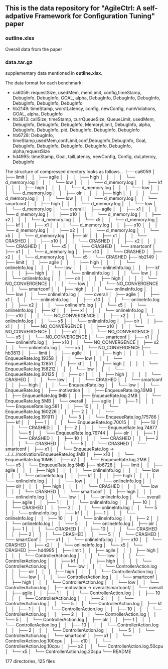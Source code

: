 ## This is the data repository for "AgileCtrl: A self-adpative Framework for Configuration Tuning" paper


### outline.xlsx
Overall data from the paper 

### data.tar.gz
supplementary data mentioned in **outline.xlsx**. 

The data format for each benchmark: 
- ca6059: requestSize, usedMem, memLimit, config,timeStamp, DebugInfo, DebugInfo, GOAL, alpha, DebugInfo, DebugInfo, DebugInfo, DebugInfo, DebugInfo, DebugInfo
- hb2149: timeStamp, worstLatency, config, newConfig, numViolations, GOAL, alpha, DebugInfo
- hb3813: callSize, timeStamp, currQueueSize, QueueLimit, usedMem, DebugInfo, DebugInfo, DebugInfo, MemoryLimit, DebugInfo, alpha, DebugInfo, DebugInfo, pid, DebugInfo, DebugInfo, DebugInfo
- hb6728: DebugInfo, timeStamp,usedMem,confLimit,conf,DebugInfo,DebugInfo, Goal, DebugInfo, DebugInfo, DebugInfo, DebugInfo, DebugInfo, alpha,requestSize
- hd4995: timeStamp, Goal, tailLatency, newConfig, Config, duLatency, DebugInfo



The structure of compressed directory looks as follows.
.
├── ca6059
│   ├── limit
│   │   ├── agile
│   │   │   ├── high
│   │   │   │   └── d_memory.log
│   │   │   └── low
│   │   │       └── d_memory.log
│   │   ├── kf
│   │   │   ├── high
│   │   │   │   └── d_memory.log
│   │   │   └── low
│   │   │       └── d_memory.log
│   │   ├── olr
│   │   │   ├── high
│   │   │   │   └── d_memory.log
│   │   │   └── low
│   │   │       └── d_memory.log
│   │   └── smartconf
│   │       ├── high
│   │       │   └── d_memory.log
│   │       └── low
│   │           └── d_memory.log
│   └── overall
│       ├── agile
│       │   ├── x1
│       │   │   └── d_memory.log
│       │   ├── x10
│       │   │   └── d_memory.log
│       │   ├── x2
│       │   │   └── d_memory.log
│       │   └── x5
│       │       └── d_memory.log
│       ├── kf
│       │   ├── x1
│       │   │   └── d_memory.log
│       │   ├── x10
│       │   │   └── d_memory.log
│       │   ├── x2
│       │   │   └── d_memory.log
│       │   └── x5
│       │       └── d_memory.log
│       ├── olr
│       │   ├── x1
│       │   │   └── CRASHED
│       │   ├── x10
│       │   │   └── CRASHED
│       │   ├── x2
│       │   │   └── CRASHED
│       │   └── x5
│       │       └── CRASHED
│       └── smartconf
│           ├── x1
│           │   └── d_memory.log
│           ├── x10
│           │   └── CRASHED
│           ├── x2
│           │   └── d_memory.log
│           └── x5
│               └── CRASHED
├── hb2149
│   ├── limit
│   │   ├── agile
│   │   │   ├── high
│   │   │   │   └── onlineInfo.log
│   │   │   └── low
│   │   │       └── onlineInfo.log
│   │   ├── kf
│   │   │   ├── high
│   │   │   │   └── onlineInfo.log
│   │   │   └── low
│   │   │       └── onlineInfo.log
│   │   ├── olr
│   │   │   ├── high
│   │   │   │   └── NO_CONVERGENCE
│   │   │   └── low
│   │   │       └── NO_CONVERGENCE
│   │   └── smartconf
│   │       ├── high
│   │       │   └── onlineInfo.log
│   │       └── low
│   │           └── onlineInfo.log
│   └── overall
│       ├── agile
│       │   ├── x1
│       │   │   └── onlineInfo.log
│       │   ├── x10
│       │   │   └── onlineInfo.log
│       │   ├── x2
│       │   │   └── onlineInfo.log
│       │   └── x5
│       │       └── onlineInfo.log
│       ├── kf
│       │   ├── x1
│       │   │   └── onlineInfo.log
│       │   ├── x10
│       │   │   └── NO_CONVERGENCE
│       │   ├── x2
│       │   │   └── onlineInfo.log
│       │   └── x5
│       │       └── onlineInfo.log
│       ├── olr
│       │   ├── x1
│       │   │   └── NO_CONVERGENCE
│       │   ├── x10
│       │   │   └── NO_CONVERGENCE
│       │   ├── x2
│       │   │   └── NO_CONVERGENCE
│       │   └── x5
│       │       └── NO_CONVERGENCE
│       └── smartconf
│           ├── x1
│           │   └── onlineInfo.log
│           ├── x10
│           │   └── NO_CONVERGENCE
│           ├── x2
│           │   └── onlineInfo.log
│           └── x5
│               └── NO_CONVERGENCE
├── hb3813
│   ├── limit
│   │   ├── agile
│   │   │   ├── high
│   │   │   │   └── EnqueueRate.log.19358
│   │   │   └── low
│   │   │       └── EnqueueRate.log.12851
│   │   ├── kf
│   │   │   ├── high
│   │   │   │   └── EnqueueRate.log.158212
│   │   │   └── low
│   │   │       └── EnqueueRate.log.90125
│   │   ├── olr
│   │   │   ├── high
│   │   │   │   └── CRASHED
│   │   │   └── low
│   │   │       └── CRASHED
│   │   └── smartconf
│   │       ├── high
│   │       │   └── EnqueueRate.log
│   │       └── low
│   │           └── EnqueueRate.log
│   ├── motivation
│   │   ├── EnqueueRate.log.10MB
│   │   ├── EnqueueRate.log.1MB
│   │   ├── EnqueueRate.log.2MB
│   │   └── EnqueueRate.log.5MB
│   └── overall
│       ├── agile
│       │   ├── 1
│       │   │   └── EnqueueRate.log.581
│       │   ├── 10
│       │   │   └── EnqueueRate.log.160226
│       │   ├── 2
│       │   │   └── EnqueueRate.log.191911
│       │   └── 5
│       │       └── EnqueueRate.log.175786
│       ├── kf
│       │   ├── 1
│       │   │   └── EnqueueRate.log.70015
│       │   ├── 10
│       │   │   └── CRASHED
│       │   ├── 2
│       │   │   └── EnqueueRate.log.74877
│       │   └── 5
│       │       └── EnqueueRate.log.79744
│       ├── olr
│       │   ├── 1
│       │   │   └── CRASHED
│       │   ├── 10
│       │   │   └── CRASHED
│       │   ├── 2
│       │   │   └── CRASHED
│       │   └── 5
│       │       └── CRASHED
│       └── smartconf
│           ├── x1
│           │   └── EnqueueRate.log -> ../../../motivation/EnqueueRate.log.1MB
│           ├── x10
│           │   └── EnqueueRate.log.10MB
│           ├── x2
│           │   └── EnqueueRate.log.2MB
│           └── x5
│               └── EnqueueRate.log.5MB
├── hb6728
│   ├── limit
│   │   ├── agile
│   │   │   ├── high
│   │   │   │   └── onlineInfo.log
│   │   │   └── low
│   │   │       └── onlineInfo.log
│   │   ├── kf
│   │   │   ├── high
│   │   │   │   └── onlineInfo.log
│   │   │   └── low
│   │   │       └── onlineInfo.log
│   │   ├── olr
│   │   │   ├── high
│   │   │   │   └── CRASHED
│   │   │   └── low
│   │   │       └── CRASHED
│   │   └── smartconf
│   │       ├── high
│   │       │   └── onlineInfo.log
│   │       └── low
│   │           └── onlineInfo.log
│   └── overall
│       ├── agile
│       │   ├── 1
│       │   │   └── onlineInfo.log
│       │   ├── 10
│       │   │   └── CRASHED
│       │   ├── 2
│       │   │   └── onlineInfo.log
│       │   └── 5
│       │       └── onlineInfo.log
│       ├── kf
│       │   ├── 1
│       │   │   └── onlineInfo.log
│       │   ├── 10
│       │   │   └── onlineInfo.log
│       │   ├── 2
│       │   │   └── onlineInfo.log
│       │   └── 5
│       │       └── onlineInfo.log
│       ├── olr
│       │   ├── 1
│       │   │   └── CRASHED
│       │   ├── 10
│       │   │   └── CRASHED
│       │   ├── 2
│       │   │   └── CRASHED
│       │   └── 5
│       │       └── CRASHED
│       └── smartConf
│           ├── x1
│           │   └── onlineInfo.log
│           ├── x10
│           │   └── CRASHED
│           ├── x2
│           │   └── onlineInfo.log
│           └── x5
│               └── CRASHED
├── hd4995
│   ├── limit
│   │   ├── agile
│   │   │   ├── high
│   │   │   │   └── ControllerAction.log
│   │   │   └── low
│   │   │       └── ControllerAction.log
│   │   ├── kf
│   │   │   ├── high
│   │   │   │   └── ControllerAction.log
│   │   │   └── low
│   │   │       └── ControllerAction.log
│   │   ├── olr
│   │   │   ├── high
│   │   │   │   └── ControllerAction.log
│   │   │   └── low
│   │   │       └── ControllerAction.log
│   │   └── smartconf
│   │       ├── high
│   │       │   └── ControllerAction.log
│   │       └── low
│   │           └── ControllerAction.log
│   ├── motivation -> overall/smartconf/
│   └── overall
│       ├── agile
│       │   ├── 1
│       │   │   └── ControllerAction.log
│       │   ├── 10
│       │   │   └── ControllerAction.log
│       │   ├── 2
│       │   │   └── ControllerAction.log
│       │   └── 5
│       │       └── ControllerAction.log
│       ├── kf
│       │   ├── 1
│       │   │   └── ControllerAction.log
│       │   ├── 10
│       │   │   └── ControllerAction.log
│       │   ├── 2
│       │   │   └── ControllerAction.log
│       │   └── 5
│       │       └── ControllerAction.log
│       ├── olr
│       │   ├── 1
│       │   │   └── ControllerAction.log
│       │   ├── 10
│       │   │   └── ControllerAction.log
│       │   ├── 2
│       │   │   └── ControllerAction.log
│       │   └── 5
│       │       └── ControllerAction.log
│       └── smartconf
│           ├── x1
│           │   └── ControllerAction.log.100cpu
│           ├── x10
│           │   └── ControllerAction.log.10cpu
│           ├── x2
│           │   └── ControllerAction.log.50cpu
│           └── x5
│               └── ControllerAction.log.20cpu
└── README

177 directories, 125 files
